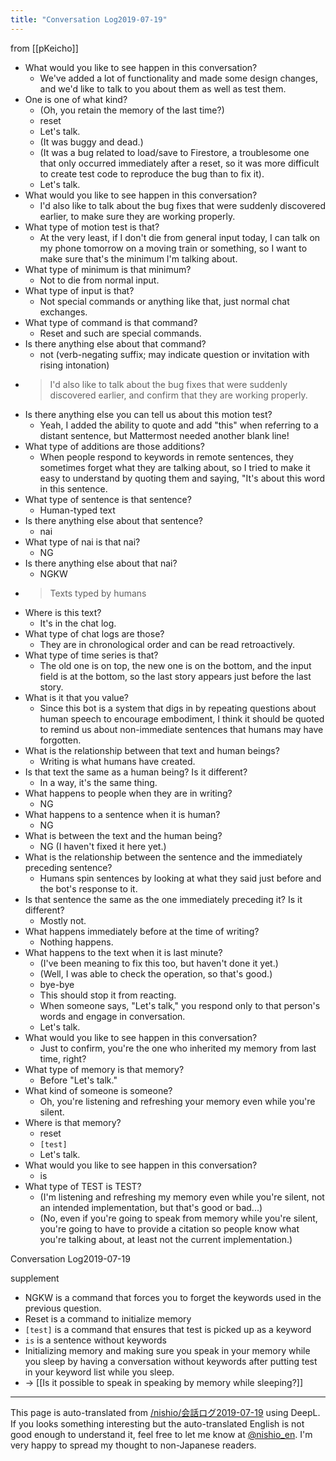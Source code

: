 ```yaml
---
title: "Conversation Log2019-07-19"
---
```


from [[pKeicho]]

- What would you like to see happen in this conversation?
    - We've added a lot of functionality and made some design changes, and we'd like to talk to you about them as well as test them.
- One is one of what kind?
    - (Oh, you retain the memory of the last time?)
    - reset
    - Let's talk.
    - (It was buggy and dead.)
    - (It was a bug related to load/save to Firestore, a troublesome one that only occurred immediately after a reset, so it was more difficult to create test code to reproduce the bug than to fix it).
    - Let's talk.
- What would you like to see happen in this conversation?
    - I'd also like to talk about the bug fixes that were suddenly discovered earlier, to make sure they are working properly.
- What type of motion test is that?
    - At the very least, if I don't die from general input today, I can talk on my phone tomorrow on a moving train or something, so I want to make sure that's the minimum I'm talking about.
- What type of minimum is that minimum?
    - Not to die from normal input.
- What type of input is that?
    - Not special commands or anything like that, just normal chat exchanges.
- What type of command is that command?
    - Reset and such are special commands.
- Is there anything else about that command?
    - not (verb-negating suffix; may indicate question or invitation with rising intonation)
- > I'd also like to talk about the bug fixes that were suddenly discovered earlier, and confirm that they are working properly.
- Is there anything else you can tell us about this motion test?
    - Yeah, I added the ability to quote and add "this" when referring to a distant sentence, but Mattermost needed another blank line!
- What type of additions are those additions?
    - When people respond to keywords in remote sentences, they sometimes forget what they are talking about, so I tried to make it easy to understand by quoting them and saying, "It's about this word in this sentence.
- What type of sentence is that sentence?
    - Human-typed text
- Is there anything else about that sentence?
    - nai
- What type of nai is that nai?
    - NG
- Is there anything else about that nai?
    - NGKW
- > Texts typed by humans
- Where is this text?
    - It's in the chat log.
- What type of chat logs are those?
    - They are in chronological order and can be read retroactively.
- What type of time series is that?
    - The old one is on top, the new one is on the bottom, and the input field is at the bottom, so the last story appears just before the last story.
- What is it that you value?
    - Since this bot is a system that digs in by repeating questions about human speech to encourage embodiment, I think it should be quoted to remind us about non-immediate sentences that humans may have forgotten.
- What is the relationship between that text and human beings?
    - Writing is what humans have created.
- Is that text the same as a human being? Is it different?
    - In a way, it's the same thing.
- What happens to people when they are in writing?
    - NG
- What happens to a sentence when it is human?
    - NG
- What is between the text and the human being?
    - NG (I haven't fixed it here yet.)
- What is the relationship between the sentence and the immediately preceding sentence?
    - Humans spin sentences by looking at what they said just before and the bot's response to it.
- Is that sentence the same as the one immediately preceding it? Is it different?
    - Mostly not.
- What happens immediately before at the time of writing?
    - Nothing happens.
- What happens to the text when it is last minute?
    - (I've been meaning to fix this too, but haven't done it yet.)
    - (Well, I was able to check the operation, so that's good.)
    - bye-bye
    - This should stop it from reacting.
    - When someone says, "Let's talk," you respond only to that person's words and engage in conversation.
    - Let's talk.
- What would you like to see happen in this conversation?
    - Just to confirm, you're the one who inherited my memory from last time, right?
- What type of memory is that memory?
    - Before "Let's talk."
- What kind of someone is someone?
    - Oh, you're listening and refreshing your memory even while you're silent.
- Where is that memory?
    - reset
    - `[test]`
    - Let's talk.
- What would you like to see happen in this conversation?
    - is
- What type of TEST is TEST?
    - (I'm listening and refreshing my memory even while you're silent, not an intended implementation, but that's good or bad...)
    - (No, even if you're going to speak from memory while you're silent, you're going to have to provide a citation so people know what you're talking about, at least not the current implementation.)

Conversation Log2019-07-19

supplement
- NGKW is a command that forces you to forget the keywords used in the previous question.
- Reset is a command to initialize memory
- `[test]` is a command that ensures that test is picked up as a keyword
- `is` is a sentence without keywords
- Initializing memory and making sure you speak in your memory while you sleep by having a conversation without keywords after putting test in your keyword list while you sleep.
- → [[Is it possible to speak in speaking by memory while sleeping?]]

---
This page is auto-translated from [/nishio/会話ログ2019-07-19](https://scrapbox.io/nishio/会話ログ2019-07-19) using DeepL. If you looks something interesting but the auto-translated English is not good enough to understand it, feel free to let me know at [@nishio_en](https://twitter.com/nishio_en). I'm very happy to spread my thought to non-Japanese readers.